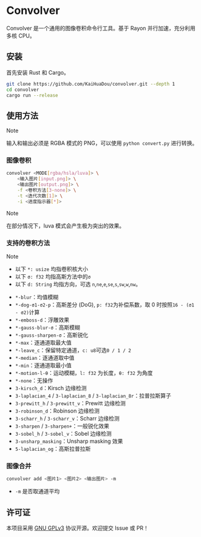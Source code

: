# Convolver

Convolver 是一个通用的图像卷积命令行工具。基于 Rayon 并行加速，充分利用多核 CPU。

## 安装

首先安装 Rust 和 Cargo。

```sh
git clone https://github.com/KaiHuaDou/convolver.git --depth 1
cd convolver
cargo run --release
```

## 使用方法

> [!NOTE]
> 输入和输出必须是 RGBA 模式的 PNG，可以使用 `python convert.py` 进行转换。

### 图像卷积

```sh
convolver <MODE[rgba/hsla/luva]> \
    <输入图片[input.png]> \
    <输出图片[output.png]> \
    -f <卷积方法[3-none]> \
    -t <迭代次数[1]> \
    -i <进度指示器[*]>
```

> [!NOTE]
> 在部分情况下，luva 模式会产生极为突出的效果。

### 支持的卷积方法

> [!NOTE]
>
> - 以下 `*: usize` 均指卷积核大小
> - 以下 `σ: f32` 均指高斯方法中的`σ`
> - 以下 `d: String` 均指方向，可选 `n`,`ne`,`e`,`se`,`s`,`sw`,`w`,`nw`。

- `*-blur`：均值模糊
- `*-dog-σ1-σ2-p`：高斯差分 (DoG), `p: f32`为补偿系数，取 0 时按照`16 - (σ1 - σ2)`计算
- `*-emboss-d`：浮雕效果
- `*-gauss-blur-σ`：高斯模糊
- `*-gauss-sharpen-σ`：高斯锐化
- `*-max`：逐通道取最大值
- `*-leave_c`：保留特定通道，`c: u8`可选`0 / 1 / 2`
- `*-median`：逐通道取中值
- `*-min`：逐通道取最小值
- `*-motion-l-θ`：运动模糊，`l: f32` 为长度，`θ: f32` 为角度
- `*-none`：无操作
- `3-kirsch_d`：Kirsch 边缘检测
- `3-laplacian_4` / `3-laplacian_8` / `3-laplacian_8r`：拉普拉斯算子
- `3-prewitt_h` / `3-prewitt_v`：Prewitt 边缘检测
- `3-robinson_d`：Robinson 边缘检测
- `3-scharr_h` / `3-scharr_v`：Scharr 边缘检测
- `3-sharpen` / `3-sharpen+`：一般锐化效果
- `3-sobel_h` / `3-sobel_v`：Sobel 边缘检测
- `3-unsharp_masking`：Unsharp masking 效果
- `5-laplacian_og`：高斯拉普拉斯

### 图像合并

```sh
convolver add <图片1> <图片2> <输出图片> -m
```

- `-m` 是否取通道平均

## 许可证

本项目采用 [GNU GPLv3](LICENSE) 协议开源。欢迎提交 Issue 或 PR！
